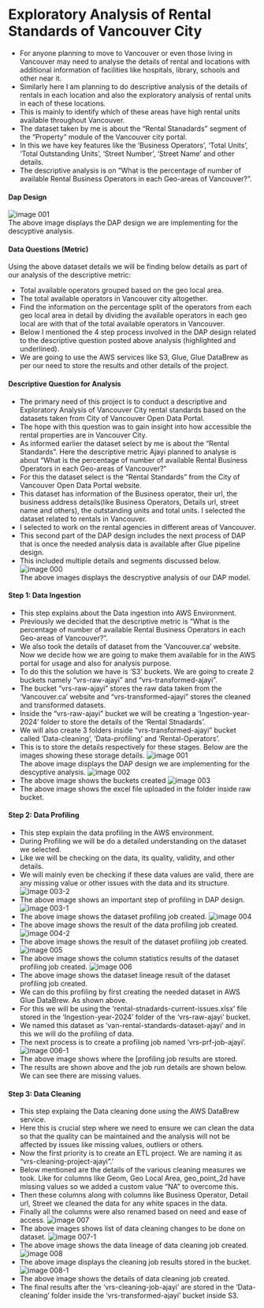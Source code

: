 # Exploratory Analysis of Rental Standards of Vancouver City
* For anyone planning to move to Vancouver or even those living in Vancouver may need to analyse the details of rental and locations with additional information of facilities like hospitals, library, schools and other near it.
* Similarly here I am planning to do descriptive analysis of the details of rentals in each location and also the exploratory analysis of rental units in each of these locations.
* This is mainly to identify which of these areas have high rental units available throughout Vancouver.
* The dataset taken by me is about the  “Rental Stanadards” segment of the “Property” module of the Vancouver city portal.
* In this we have key features like the ‘Business Operators’, ‘Total Units’, ‘Total Outstanding Units’, ‘Street Number’,  ‘Street Name’ and other details.
* The descriptive analysis is on “What is the percentage of number of available Rental  Business Operators in each Geo-areas of Vancouver?”.
#### Dap Design
![image 001](https://github.com/user-attachments/assets/eaf89db3-722c-4b6a-b718-6792029bac32)<br>
The above image displays the DAP design we are implementing for the descyptive analysis.
#### Data Questions (Metric)
Using the above dataset details we will be finding below details as part of our analysis of the descriptive metric:
* Total available operators grouped based on the geo local area.
* The total available operators in Vancouver city altogether.
* Find the information on the percentage split of the operators from each geo local area in detail by dividing the available operators in each geo local are with that of the total available operators in Vancouver.
* Below I mentioned the 4 step process involved in the DAP design related to the descriptive question posted above analysis (highlighted and underlined).
* We are going to use the AWS services like S3, Glue, Glue DataBrew as per our need to store the results and other details of the project.
#### Descriptive  Question for Analysis
* The primary need of this project is to conduct a descriptive and Exploratory Analysis of Vancouver City rental standards based on the datasets taken from City of Vancouver Open Data Portal.
* The hope with this question was to gain insight into how accessible the rental properties are in Vancouver City.
* As informed earlier the dataset select by me is about the “Rental Standards”. Here the descriptive metric Ajayi planned to analyse is about “What is the percentage of number of available Rental Business Operators in each Geo-areas of Vancouver?”
* For this the dataset select is the “Rental Standards” from the City of Vancouver Open Data Portal website.
* This dataset has information of the Business operator, their url, the business address details(like Business Operators, Details url, street name and others), the outstanding units and total units. I selected the dataset related to rentals in Vancouver.
* I selected to work on the rental agencies in different areas of Vancouver.
* This second part of the DAP design includes the next process of DAP that is once the needed analysis data is available after Glue pipeline design.
* This included multiple details and segments discussed below.
![image 000](https://github.com/user-attachments/assets/a70419bf-6d2f-44d0-a09d-436113eee21f)<br>
The above images displays the descryptive analysis of our DAP model. 
#### Step 1: Data Ingestion
* This step explains about the Data ingestion into AWS Environment.
* Previously we decided that the descriptive metric is “What is the percentage of number of available Rental  Business Operators in each Geo-areas of Vancouver?”.
* We also took the details of dataset from the ‘Vancouver.ca’ website. Now we decide how we are going to make them available for in the AWS portal for usage and also for analysis purpose.
* To do this the solution we have is ‘S3’ buckets. We are going to create 2 buckets namely “vrs-raw-ajayi” and “vrs-transformed-ajayi”.
* The bucket “vrs-raw-ajayi” stores the raw data taken from the ‘Vancouver.ca’ website and “vrs-transformed-ajayi” stores the cleaned and transformed datasets.
* Inside the “vrs-raw-ajayi” bucket we will be creating a ‘Ingestion-year-2024’ folder to store the details of the ‘Rental Stnadards’.
* We will also create 3 folders inside “vrs-transformed-ajayi” bucket called ‘Data-cleaning’, ‘Data-profiling’ and ‘Rental-Operators’.
* This is to store the details respectively for these stages. Below are the images showing these storage details.
![image 001](https://github.com/user-attachments/assets/eaf89db3-722c-4b6a-b718-6792029bac32)<br>
The above image displays the DAP design we are implementing for the descyptive analysis.
![image 002](https://github.com/user-attachments/assets/efd81569-7dae-42e5-a2fe-1d10330018fb)<br>
* The above image shows the buckets created
![image 003](https://github.com/user-attachments/assets/80b487a5-5218-4d5b-b3be-a9fd54193bc5)<br>
* The above image shows the excel file uploaded in the folder inside raw bucket.
#### Step 2: Data Profiling
* This step explain the data profiling in the AWS environment.
* During Profiling we will be do a detailed understanding on the dataset we selected.
* Like we will be checking on the data, its quality, validity, and other details.
* We will mainly even be checking if these data values are valid, there are any missing value or other issues with the data and its structure.
![image 003-2](https://github.com/user-attachments/assets/7307db4b-4734-4b66-92bb-5f6d9c82a8ff)<br>
* The above image shows an important step of profiling in DAP design.
![image 003-1](https://github.com/user-attachments/assets/787a7dda-2bf8-4316-bec8-ec1a2cbbd102)<br>
* The above image shows the dataset profiling job created.
![image 004](https://github.com/user-attachments/assets/304e6d70-5cb6-4cf6-bd10-736613a52989)<br>
* The above image shows the result of the data profiling job created.
![image 004-2](https://github.com/user-attachments/assets/6861fe13-4f7e-439a-bdb9-6aae1d06e3dc)<br>
* The above image shows the result of the dataset profiling job created.
![image 005](https://github.com/user-attachments/assets/56650528-4193-4e72-b669-4c89f8f8fd19)<br>
* The above image shows the column statistics results of the dataset profiling job created.
![image 006](https://github.com/user-attachments/assets/c49fb566-f80d-4969-818e-5d6d2444dbbe)<br>
* The above image shows the dataset lineage result of the dataset profiling job created.
* We can do this profiling by first creating the needed dataset in AWS Glue DataBrew. As shown above.
* For this we will be using the ‘rental-stnadards-current-issues.xlsx’ file stored in the ‘Ingestion-year-2024’ folder of the ‘vrs-raw-ajayi’ bucket.
* We named this dataset as ‘van-rental-standards-dataset-ajayi’ and in this we will do the profiling of data.
* The next process is to create a profiling job named ‘vrs-prf-job-ajayi’.
![image 006-1](https://github.com/user-attachments/assets/bd3af7fc-6432-4753-ad24-a8367536d6a2)<br>
* The above image shows where the [profiling job results are stored.
* The results are shown above and the job run details are shown below. We can see there are missing values.
#### Step 3: Data Cleaning 
* This step explaing the Data cleaning done using the AWS DataBrew service.
* Here this is crucial step where we need to ensure we can clean the data so that the quality can be maintained and the analysis will not be affected by issues like missing values, outliers or others.
* Now the first priority is to create an ETL project. We are naming it as “vrs-cleaning-project-ajayi”.’
* Below mentioned are the details of the various cleaning measures we took. Like for columns like Geom, Geo Local Area, geo_point_2d have missing values so we added a custom value “NA” to overcome this.
* Then these columns along with columns like Business Operator, Detail url, Street we cleaned the data for any white spaces in the data.
* Finally all the columns were also renamed based on need and ease of access.
![image 007](https://github.com/user-attachments/assets/88ffec8c-40de-42fc-9737-131dfdb1733c)<br>
* The above images shows list of data cleaning changes to be done on dataset.
![image 007-1](https://github.com/user-attachments/assets/b0022441-1d92-4866-9728-700370560510)<br>
* The above image shows the data lineage of data cleaning job created.
![image 008](https://github.com/user-attachments/assets/4ba6fd81-b955-494b-842d-c8b221fa0240)<br>
* The above image displays the cleaning job results stored in the bucket.
![image 008-1](https://github.com/user-attachments/assets/46d7e401-7bdf-4ca0-a852-4739957235b5)<br>
* The above image shows the details of data cleaning job created.
* The final results after the ‘vrs-cleaning-job-ajayi’ are stored in the ‘Data-cleaning’ folder inside the ‘vrs-transformed-ajayi’ bucket inside S3.
